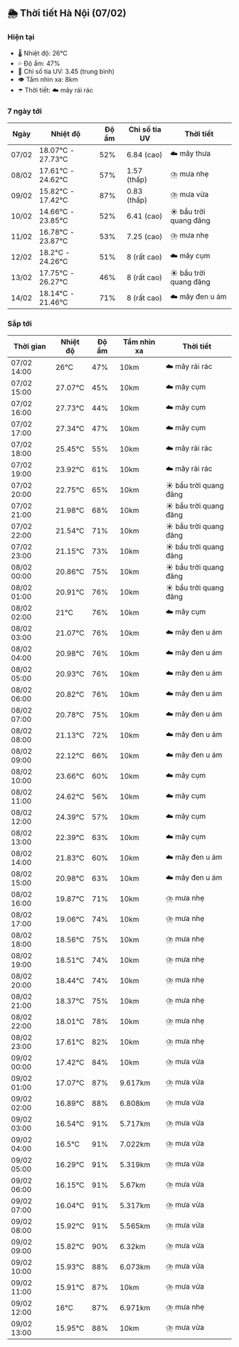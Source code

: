 ## 🌦️ Thời tiết Hà Nội (07/02)

### Hiện tại

- 🌡️ Nhiệt độ: 26℃
- 💦 Độ ẩm: 47%
- 🌟 Chỉ số tia UV: 3.45 (trung bình)
- 👁️ Tầm nhìn xa: 8km
- ☂️ Thời tiết: ☁️ mây rải rác

### 7 ngày tới

| Ngày | Nhiệt độ | Độ ẩm | Chỉ số tia UV | Thời tiết |
| --- | --- | --- | --- | --- |
| 07/02 | 18.07℃ - 27.73℃ | 52% | 6.84 (cao) | ☁️ mây thưa |
| 08/02 | 17.61℃ - 24.62℃ | 57% | 1.57 (thấp) | ⛈️ mưa nhẹ |
| 09/02 | 15.82℃ - 17.42℃ | 87% | 0.83 (thấp) | ⛈️ mưa vừa |
| 10/02 | 14.66℃ - 23.85℃ | 52% | 6.41 (cao) | ☀️ bầu trời quang đãng |
| 11/02 | 16.78℃ - 23.87℃ | 53% | 7.25 (cao) | ⛈️ mưa nhẹ |
| 12/02 | 18.2℃ - 24.26℃ | 51% | 8 (rất cao) | ☁️ mây cụm |
| 13/02 | 17.75℃ - 26.27℃ | 46% | 8 (rất cao) | ☀️ bầu trời quang đãng |
| 14/02 | 18.14℃ - 21.46℃ | 71% | 8 (rất cao) | ☁️ mây đen u ám |

### Sắp tới

| Thời gian | Nhiệt độ | Độ ẩm | Tầm nhìn xa | Thời tiết |
| --- | --- | --- | --- | --- |
| 07/02 14:00 | 26℃ | 47% | 10km | ☁️ mây rải rác |
| 07/02 15:00 | 27.07℃ | 45% | 10km | ☁️ mây cụm |
| 07/02 16:00 | 27.73℃ | 44% | 10km | ☁️ mây cụm |
| 07/02 17:00 | 27.34℃ | 47% | 10km | ☁️ mây cụm |
| 07/02 18:00 | 25.45℃ | 55% | 10km | ☁️ mây rải rác |
| 07/02 19:00 | 23.92℃ | 61% | 10km | ☁️ mây rải rác |
| 07/02 20:00 | 22.75℃ | 65% | 10km | ☀️ bầu trời quang đãng |
| 07/02 21:00 | 21.98℃ | 68% | 10km | ☀️ bầu trời quang đãng |
| 07/02 22:00 | 21.54℃ | 71% | 10km | ☀️ bầu trời quang đãng |
| 07/02 23:00 | 21.15℃ | 73% | 10km | ☀️ bầu trời quang đãng |
| 08/02 00:00 | 20.86℃ | 75% | 10km | ☀️ bầu trời quang đãng |
| 08/02 01:00 | 20.91℃ | 76% | 10km | ☀️ bầu trời quang đãng |
| 08/02 02:00 | 21℃ | 76% | 10km | ☁️ mây cụm |
| 08/02 03:00 | 21.07℃ | 76% | 10km | ☁️ mây đen u ám |
| 08/02 04:00 | 20.98℃ | 76% | 10km | ☁️ mây đen u ám |
| 08/02 05:00 | 20.93℃ | 76% | 10km | ☁️ mây đen u ám |
| 08/02 06:00 | 20.82℃ | 76% | 10km | ☁️ mây đen u ám |
| 08/02 07:00 | 20.78℃ | 75% | 10km | ☁️ mây đen u ám |
| 08/02 08:00 | 21.13℃ | 72% | 10km | ☁️ mây đen u ám |
| 08/02 09:00 | 22.12℃ | 66% | 10km | ☁️ mây đen u ám |
| 08/02 10:00 | 23.66℃ | 60% | 10km | ☁️ mây cụm |
| 08/02 11:00 | 24.62℃ | 56% | 10km | ☁️ mây cụm |
| 08/02 12:00 | 24.39℃ | 57% | 10km | ☁️ mây cụm |
| 08/02 13:00 | 22.39℃ | 63% | 10km | ☁️ mây cụm |
| 08/02 14:00 | 21.83℃ | 60% | 10km | ☁️ mây đen u ám |
| 08/02 15:00 | 20.98℃ | 63% | 10km | ☁️ mây đen u ám |
| 08/02 16:00 | 19.87℃ | 71% | 10km | ⛈️ mưa nhẹ |
| 08/02 17:00 | 19.06℃ | 74% | 10km | ⛈️ mưa nhẹ |
| 08/02 18:00 | 18.56℃ | 75% | 10km | ⛈️ mưa nhẹ |
| 08/02 19:00 | 18.51℃ | 74% | 10km | ⛈️ mưa nhẹ |
| 08/02 20:00 | 18.44℃ | 74% | 10km | ⛈️ mưa nhẹ |
| 08/02 21:00 | 18.37℃ | 75% | 10km | ⛈️ mưa nhẹ |
| 08/02 22:00 | 18.01℃ | 78% | 10km | ⛈️ mưa nhẹ |
| 08/02 23:00 | 17.61℃ | 82% | 10km | ⛈️ mưa nhẹ |
| 09/02 00:00 | 17.42℃ | 84% | 10km | ⛈️ mưa vừa |
| 09/02 01:00 | 17.07℃ | 87% | 9.617km | ⛈️ mưa vừa |
| 09/02 02:00 | 16.89℃ | 88% | 6.808km | ⛈️ mưa vừa |
| 09/02 03:00 | 16.54℃ | 91% | 5.717km | ⛈️ mưa vừa |
| 09/02 04:00 | 16.5℃ | 91% | 7.022km | ⛈️ mưa vừa |
| 09/02 05:00 | 16.29℃ | 91% | 5.319km | ⛈️ mưa vừa |
| 09/02 06:00 | 16.15℃ | 91% | 5.67km | ⛈️ mưa vừa |
| 09/02 07:00 | 16.04℃ | 91% | 5.317km | ⛈️ mưa vừa |
| 09/02 08:00 | 15.92℃ | 91% | 5.565km | ⛈️ mưa vừa |
| 09/02 09:00 | 15.82℃ | 90% | 6.32km | ⛈️ mưa vừa |
| 09/02 10:00 | 15.93℃ | 88% | 6.073km | ⛈️ mưa vừa |
| 09/02 11:00 | 15.91℃ | 87% | 10km | ⛈️ mưa vừa |
| 09/02 12:00 | 16℃ | 87% | 6.971km | ⛈️ mưa nhẹ |
| 09/02 13:00 | 15.95℃ | 88% | 10km | ⛈️ mưa vừa |
